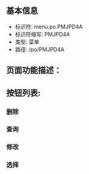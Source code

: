 
## 基本信息

- 标识符: menu.po.PMJPD4A
- 标识符缩写: PMJPD4A
- 类型: 菜单
- 路径: /po/PMJPD4A

## 页面功能描述：





## 按钮列表:


### 删除



### 查询



### 修改



### 选择


